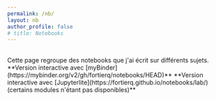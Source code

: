 ```yaml
---
permalink: /nb/
layout: nb
author_profile: false
# title: Notebooks
---
```


<br>
Cette page regroupe des notebooks que j'ai écrit sur différents sujets.  
**Version interactive avec [myBinder](https://mybinder.org/v2/gh/fortierq/notebooks/HEAD)**  
**Version interactive avec [Jupyterlite](https://fortierq.github.io/notebooks/lab/) (certains modules n'étant pas disponibles)**  
